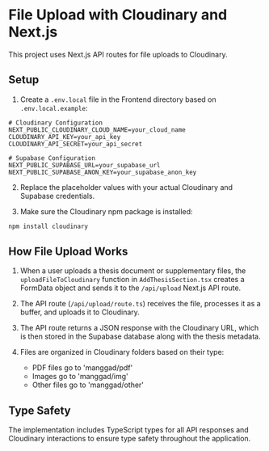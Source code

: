 # File Upload with Cloudinary and Next.js

This project uses Next.js API routes for file uploads to Cloudinary.

## Setup

1. Create a `.env.local` file in the Frontend directory based on `.env.local.example`:

```
# Cloudinary Configuration
NEXT_PUBLIC_CLOUDINARY_CLOUD_NAME=your_cloud_name
CLOUDINARY_API_KEY=your_api_key
CLOUDINARY_API_SECRET=your_api_secret

# Supabase Configuration
NEXT_PUBLIC_SUPABASE_URL=your_supabase_url
NEXT_PUBLIC_SUPABASE_ANON_KEY=your_supabase_anon_key
```

2. Replace the placeholder values with your actual Cloudinary and Supabase credentials.

3. Make sure the Cloudinary npm package is installed:

```bash
npm install cloudinary
```

## How File Upload Works

1. When a user uploads a thesis document or supplementary files, the `uploadFileToCloudinary` function in `AddThesisSection.tsx` creates a FormData object and sends it to the `/api/upload` Next.js API route.

2. The API route (`/api/upload/route.ts`) receives the file, processes it as a buffer, and uploads it to Cloudinary.

3. The API route returns a JSON response with the Cloudinary URL, which is then stored in the Supabase database along with the thesis metadata.

4. Files are organized in Cloudinary folders based on their type:
   - PDF files go to 'manggad/pdf'
   - Images go to 'manggad/img'
   - Other files go to 'manggad/other'

## Type Safety

The implementation includes TypeScript types for all API responses and Cloudinary interactions to ensure type safety throughout the application.
